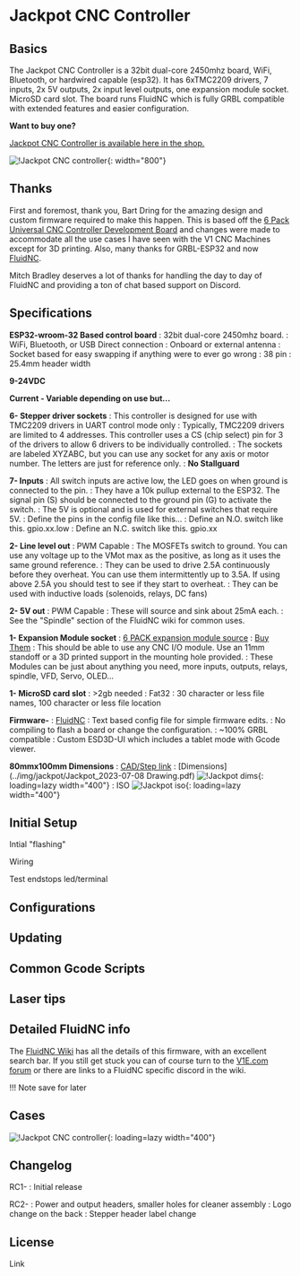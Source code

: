 # Jackpot CNC Controller

## Basics

The Jackpot CNC Controller is a 32bit dual-core 2450mhz board, WiFi, Bluetooth, or hardwired capable (esp32). It has 6xTMC2209 drivers, 7 inputs, 2x 5V outputs, 2x input level outputs, one expansion module socket.
MicroSD card slot. The board runs FluidNC which is fully GRBL compatible with extended features and easier configuration.

**Want to buy one?**

[Jackpot CNC Controller is available here in the shop.](https://www.v1e.com/products/jackpot-cnc-controller)

![!Jackpot CNC controller](../img/jackpot/jp7.jpg){: width="800"}

## Thanks

First and foremost, thank you, Bart Dring for the amazing design and custom firmware required to make this happen. This is based off the [6 Pack Universal CNC Controller Development Board](https://www.tindie.com/products/33366583/6-pack-universal-cnc-controller/) and changes were made to accommodate all the use cases I have seen with the V1 CNC Machines except for 3D printing. Also, many thanks for GRBL-ESP32 and now [FluidNC](https://github.com/bdring/FluidNC).

Mitch Bradley deserves a lot of thanks for handling the day to day of FluidNC and providing a ton of chat based support on Discord.

## Specifications

**ESP32-wroom-32 Based control board**
:   32bit dual-core 2450mhz board.
:   WiFi, Bluetooth, or USB Direct connection
:   Onboard or external antenna
:   Socket based for easy swapping if anything were to ever go wrong
:   38 pin
:   25.4mm header width
    
**9-24VDC**

**Current - Variable depending on use but...**

**6- Stepper driver sockets**
:   This controller is designed for use with TMC2209 drivers in UART control mode only
:   Typically, TMC2209 drivers are limited to 4 addresses. This controller uses a CS (chip select) pin for 3 of the drivers to allow 6 drivers to be individually controlled.
:   The sockets are labeled XYZABC, but you can use any socket for any axis or motor number. The letters are just for reference only.
:   **No Stallguard**

**7- Inputs**
:   All switch inputs are active low, the LED goes on when ground is connected to the pin.
:   They have a 10k pullup external to the ESP32. The signal pin (S) should be connected to the ground pin (G) to activate the switch. 
:   The 5V is optional and is used for external switches that require 5V. 
:   Define the pins in the config file like this...
:   Define an N.O. switch like this. gpio.xx.low
:   Define an N.C. switch like this. gpio.xx

**2- Line level out**
:   PWM Capable
:   The MOSFETs switch to ground. You can use any voltage up to the VMot max as the positive, as long as it uses the same ground reference.
:   They can be used to drive 2.5A continuously before they overheat. You can use them intermittently up to 3.5A. If using above 2.5A you should test to see if they start to overheat.
:   They can be used with inductive loads (solenoids, relays, DC fans)

**2- 5V out**
:   PWM Capable
:   These will source and sink about 25mA each.
:   See the "Spindle" section of the FluidNC wiki for common uses.

**1- Expansion Module socket**
:   [6 PACK expansion module source](https://oshwlab.com/bdring?tab=project&page=1)
:   [Buy Them](https://www.tindie.com/stores/33366583/)
:   This should be able to use any CNC I/O module. Use an 11mm standoff or a 3D printed support in the mounting hole provided.
:   These Modules can be just about anything you need, more inputs, outputs, relays, spindle, VFD, Servo, OLED...

**1- MicroSD card slot**
:   >2gb needed
:   Fat32
:   30 character or less file names, 100 character or less file location

**Firmware-**
:   [FluidNC](https://github.com/bdring/FluidNC)
:   Text based config file for simple firmware edits.
:   No compiling to flash a board or change the configuration.
:   ~100% GRBL compatible
:   Custom ESD3D-UI which includes a tablet mode with Gcode viewer.
    

**80mmx100mm Dimensions**
:   [CAD/Step link](https://a360.co/3KchBBL)
:   [Dimensions](../img/jackpot/Jackpot_2023-07-08 Drawing.pdf)
![!Jackpot dims](../img/jackpot/drawingsample.png){: loading=lazy width="400"}
:   ISO
![!Jackpot iso](../img/jackpot/StepISO.png){: loading=lazy width="400"}

## Initial Setup

Intial "flashing"

Wiring

Test endstops led/terminal

## Configurations

## Updating

## Common Gcode Scripts

## Laser tips

## Detailed FluidNC info

The [FluidNC Wiki](http://wiki.fluidnc.com/) has all the details of this firmware, with an excellent search bar. If you still get stuck you can of course turn to the [V1E.com forum](https://forum.v1e.com/) or there are links to a FluidNC specific discord in the wiki.

!!! Note
    save for later 

## Cases

![!Jackpot CNC controller](../img/jackpot/jp7.jpg){: loading=lazy width="400"}

## Changelog
RC1- 
:   Initial release

RC2- 
:   Power and output headers, smaller holes for cleaner assembly
:   Logo change on the back
:   Stepper header label change

## License
Link
